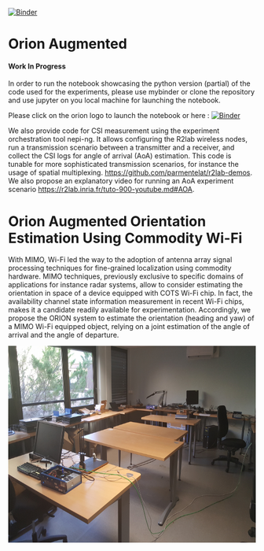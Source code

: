 
[![Binder](https://cloud.githubusercontent.com/assets/15954923/21268015/28638b76-c3ad-11e6-89d5-6096e56f924a.png)](https://mybinder.org/v2/gh/naoufal51/Orion-Augmented/master?filepath=notebook.ipynb)
# Orion Augmented 
#### Work In Progress
In order to run the notebook showcasing the python version (partial) of the code used for the experiments, please use mybinder or clone the repository and use jupyter on you local machine for launching the notebook.

Please click on the orion logo to launch the notebook or here : [![Binder](https://mybinder.org/badge.svg)](https://mybinder.org/v2/gh/naoufal51/Orion-Augmented/master?filepath=notebook.ipynb)

We also provide code for CSI measurement using the experiment orchestration tool nepi-ng. It allows configuring the R2lab wireless nodes, run a transmission scenario between a transmitter and a receiver, and collect the CSI logs for angle of arrival (AoA) estimation. This code is tunable for more sophisticated transmission scenarios, for instance the usage of spatial multiplexing. https://github.com/parmentelat/r2lab-demos. We also propose an explanatory video for running an AoA experiment scenario https://r2lab.inria.fr/tuto-900-youtube.md#AOA.

# Orion Augmented Orientation Estimation Using Commodity Wi-Fi

With MIMO, Wi-Fi led the way to the adoption of antenna array signal processing techniques for fine-grained localization using commodity hardware. MIMO techniques, previously exclusive to specific domains of applications for instance radar systems, allow to consider estimating the orientation in space of a device equipped with COTS Wi-Fi chip. In fact, the availability channel state information measurement in recent Wi-Fi chips, makes it a candidate readily available for experimentation. Accordingly, we propose the ORION system to estimate the orientation (heading and yaw) of a MIMO Wi-Fi equipped object, relying on a joint estimation of the angle of arrival and the angle of departure.

<img src="/img/v0_lab.jpg" alt="Drawing" height="400px">
